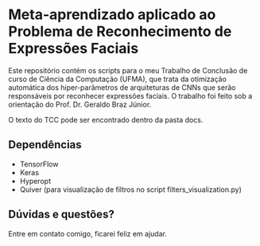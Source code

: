 # Meta-aprendizado aplicado ao Problema de Reconhecimento de Expressões Faciais

Este repositório contém os scripts para o meu Trabalho de Conclusão de curso de Ciência da Computação (UFMA), que trata da otimização automática dos hiper-parâmetros de arquiteturas de CNNs que serão responsáveis por reconhecer expressões faciais.
O trabalho foi feito sob a orientação do Prof. Dr. Geraldo Braz Júnior.

O texto do TCC pode ser encontrado dentro da pasta docs.

## Dependências
- TensorFlow
- Keras
- Hyperopt
- Quiver (para visualização de filtros no script filters_visualization.py)

## Dúvidas e questões?
Entre em contato comigo, ficarei feliz em ajudar.
